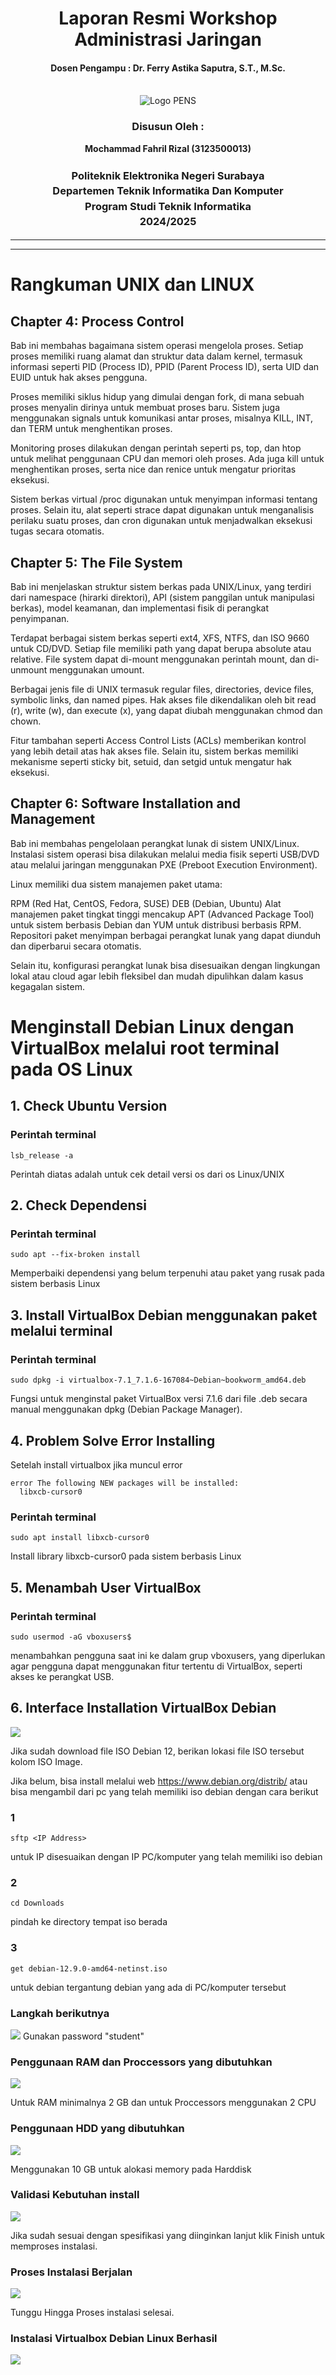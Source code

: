 <div align="center">
  <h1 style="text-align: center;font-weight: bold">Laporan Resmi Workshop Administrasi Jaringan</h1>
  <h4 style="text-align: center;">Dosen Pengampu : Dr. Ferry Astika Saputra, S.T., M.Sc.</h4>
</div>
<br />
<div align="center">
  <img src="https://upload.wikimedia.org/wikipedia/id/4/44/Logo_PENS.png" alt="Logo PENS">
  <h3 style="text-align: center;">Disusun Oleh : </h3>
  <p style="text-align: center;">
    <strong>Mochammad Fahril Rizal (3123500013)</strong><br>
  </p>
<h3 style="text-align: center;line-height: 1.5">Politeknik Elektronika Negeri Surabaya<br>Departemen Teknik Informatika Dan Komputer<br>Program Studi Teknik Informatika<br>2024/2025</h3>
  <hr><hr>
</div>

# Rangkuman UNIX dan LINUX
## Chapter 4: Process Control
Bab ini membahas bagaimana sistem operasi mengelola proses. Setiap proses memiliki ruang alamat dan struktur data dalam kernel, termasuk informasi seperti PID (Process ID), PPID (Parent Process ID), serta UID dan EUID untuk hak akses pengguna.

Proses memiliki siklus hidup yang dimulai dengan fork, di mana sebuah proses menyalin dirinya untuk membuat proses baru. Sistem juga menggunakan signals untuk komunikasi antar proses, misalnya KILL, INT, dan TERM untuk menghentikan proses.

Monitoring proses dilakukan dengan perintah seperti ps, top, dan htop untuk melihat penggunaan CPU dan memori oleh proses. Ada juga kill untuk menghentikan proses, serta nice dan renice untuk mengatur prioritas eksekusi.

Sistem berkas virtual /proc digunakan untuk menyimpan informasi tentang proses. Selain itu, alat seperti strace dapat digunakan untuk menganalisis perilaku suatu proses, dan cron digunakan untuk menjadwalkan eksekusi tugas secara otomatis.

## Chapter 5: The File System
Bab ini menjelaskan struktur sistem berkas pada UNIX/Linux, yang terdiri dari namespace (hirarki direktori), API (sistem panggilan untuk manipulasi berkas), model keamanan, dan implementasi fisik di perangkat penyimpanan.

Terdapat berbagai sistem berkas seperti ext4, XFS, NTFS, dan ISO 9660 untuk CD/DVD. Setiap file memiliki path yang dapat berupa absolute atau relative. File system dapat di-mount menggunakan perintah mount, dan di-unmount menggunakan umount.

Berbagai jenis file di UNIX termasuk regular files, directories, device files, symbolic links, dan named pipes. Hak akses file dikendalikan oleh bit read (r), write (w), dan execute (x), yang dapat diubah menggunakan chmod dan chown.

Fitur tambahan seperti Access Control Lists (ACLs) memberikan kontrol yang lebih detail atas hak akses file. Selain itu, sistem berkas memiliki mekanisme seperti sticky bit, setuid, dan setgid untuk mengatur hak eksekusi.

## Chapter 6: Software Installation and Management
Bab ini membahas pengelolaan perangkat lunak di sistem UNIX/Linux. Instalasi sistem operasi bisa dilakukan melalui media fisik seperti USB/DVD atau melalui jaringan menggunakan PXE (Preboot Execution Environment).

Linux memiliki dua sistem manajemen paket utama:

RPM (Red Hat, CentOS, Fedora, SUSE) DEB (Debian, Ubuntu) Alat manajemen paket tingkat tinggi mencakup APT (Advanced Package Tool) untuk sistem berbasis Debian dan YUM untuk distribusi berbasis RPM. Repositori paket menyimpan berbagai perangkat lunak yang dapat diunduh dan diperbarui secara otomatis.

Selain itu, konfigurasi perangkat lunak bisa disesuaikan dengan lingkungan lokal atau cloud agar lebih fleksibel dan mudah dipulihkan dalam kasus kegagalan sistem.


# Menginstall Debian Linux dengan VirtualBox melalui root terminal pada OS Linux

## 1. Check Ubuntu Version
### Perintah terminal
```
lsb_release -a
```
Perintah diatas adalah untuk cek detail versi os dari os Linux/UNIX

## 2. Check Dependensi 
### Perintah terminal
```
sudo apt --fix-broken install
```
Memperbaiki dependensi yang belum terpenuhi atau paket yang rusak pada sistem berbasis Linux

## 3. Install VirtualBox Debian menggunakan paket melalui terminal
### Perintah terminal

```
sudo dpkg -i virtualbox-7.1_7.1.6-167084~Debian~bookworm_amd64.deb
```
Fungsi untuk menginstal paket VirtualBox versi 7.1.6 dari file .deb secara manual menggunakan dpkg (Debian Package Manager).

## 4. Problem Solve Error Installing
Setelah install virtualbox jika muncul error
```
error The following NEW packages will be installed:
  libxcb-cursor0
```
### Perintah terminal
```
sudo apt install libxcb-cursor0
```
Install library libxcb-cursor0 pada sistem berbasis Linux

## 5. Menambah User VirtualBox
### Perintah terminal
```
sudo usermod -aG vboxusers$
```
menambahkan pengguna saat ini ke dalam grup vboxusers, yang diperlukan agar pengguna dapat menggunakan fitur tertentu di VirtualBox, seperti akses ke perangkat USB. 

## 6. Interface Installation VirtualBox Debian

![](assets/img/2.png)

Jika sudah download file ISO Debian 12, berikan lokasi file ISO tersebut kolom ISO Image.

Jika belum, bisa install melalui web https://www.debian.org/distrib/ atau bisa mengambil dari pc yang telah memiliki iso debian dengan cara berikut
### 1
```
sftp <IP Address>
```
untuk IP disesuaikan dengan IP PC/komputer yang telah memiliki iso debian
### 2
```
cd Downloads
```
pindah ke directory tempat iso berada
### 3
```
get debian-12.9.0-amd64-netinst.iso
```
untuk debian tergantung debian yang ada di PC/komputer tersebut

### Langkah berikutnya

![](assets/img/2.png)
Gunakan password "student"

### Penggunaan RAM dan Proccessors yang dibutuhkan

![](assets/img/3.png)

Untuk RAM minimalnya 2 GB dan untuk Proccessors menggunakan 2 CPU

### Penggunaan HDD yang dibutuhkan

![](assets/img/4.png)

Menggunakan 10 GB untuk alokasi memory pada Harddisk

### Validasi Kebutuhan install

![](assets/img/5.png)

Jika sudah sesuai dengan spesifikasi yang diinginkan lanjut klik Finish untuk memproses instalasi.

### Proses Instalasi Berjalan

![](assets/img/6.png)

Tunggu Hingga Proses instalasi selesai.

### Instalasi Virtualbox Debian Linux Berhasil

![](assets/img/7.png)
